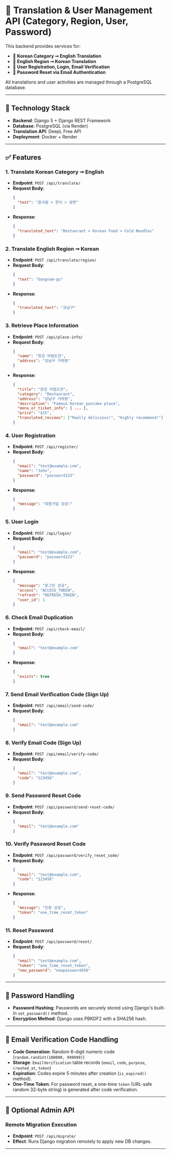 # 📘 Translation & User Management API (Category, Region, User, Password)

This backend provides services for:

- 📂 **Korean Category ➞ English Translation**
- 📍 **English Region ➞ Korean Translation**
- 🔐 **User Registration, Login, Email Verification**
- 🔑 **Password Reset via Email Authentication**

All translations and user activities are managed through a PostgreSQL database.

---

## 🔧 Technology Stack

- **Backend**: Django 5 + Django REST Framework
- **Database**: PostgreSQL (via Render)
- **Translation API**: DeepL Free API
- **Deployment**: Docker + Render

---

## ✅ Features

### 1. Translate Korean Category ➞ English

- **Endpoint**: `POST /api/translate/`
- **Request Body**:
  ```json
  {
    "text": "음식점 > 한식 > 냉면"
  }
  ```
- **Response**:
  ```json
  {
    "translated_text": "Restaurant > Korean Food > Cold Noodles"
  }
  ```

### 2. Translate English Region ➞ Korean

- **Endpoint**: `POST /api/translate/region/`
- **Request Body**:
  ```json
  {
    "text": "Gangnam-gu"
  }
  ```
- **Response**:
  ```json
  {
    "translated_text": "강남구"
  }
  ```

### 3. Retrieve Place Information

- **Endpoint**: `POST /api/place-info/`
- **Request Body**:
  ```json
  {
    "name": "한강 마법도전",
    "address": "강남구 가락동"
  }
  ```
- **Response**:
  ```json
  {
    "title": "한강 마법도전",
    "category": "Restaurant",
    "address": "강남구 가락동",
    "description": "Famous Korean pancake place",
    "menu_or_ticket_info": { ... },
    "price": "$15",
    "translated_reviews": ["Really delicious!", "Highly recommend!"]
  }
  ```

### 4. User Registration

- **Endpoint**: `POST /api/register/`
- **Request Body**:
  ```json
  {
    "email": "test@example.com",
    "name": "John",
    "password": "password123"
  }
  ```
- **Response**:
  ```json
  {
    "message": "회원가입 성공!"
  }
  ```

### 5. User Login

- **Endpoint**: `POST /api/login/`
- **Request Body**:
  ```json
  {
    "email": "test@example.com",
    "password": "password123"
  }
  ```
- **Response**:
  ```json
  {
    "message": "로그인 성공",
    "access": "ACCESS_TOKEN",
    "refresh": "REFRESH_TOKEN",
    "user_id": 1
  }
  ```

### 6. Check Email Duplication

- **Endpoint**: `POST /api/check-email/`
- **Request Body**:
  ```json
  {
    "email": "test@example.com"
  }
  ```
- **Response**:
  ```json
  {
    "exists": true
  }
  ```

### 7. Send Email Verification Code (Sign Up)

- **Endpoint**: `POST /api/email/send-code/`
- **Request Body**:
  ```json
  {
    "email": "test@example.com"
  }
  ```

### 8. Verify Email Code (Sign Up)

- **Endpoint**: `POST /api/email/verify-code/`
- **Request Body**:
  ```json
  {
    "email": "test@example.com",
    "code": "123456"
  }
  ```

### 9. Send Password Reset Code

- **Endpoint**: `POST /api/password/send-reset-code/`
- **Request Body**:
  ```json
  {
    "email": "test@example.com"
  }
  ```

### 10. Verify Password Reset Code

- **Endpoint**: `POST /api/password/verify_reset_code/`
- **Request Body**:
  ```json
  {
    "email": "test@example.com",
    "code": "123456"
  }
  ```
- **Response**:
  ```json
  {
    "message": "인증 성공",
    "token": "one_time_reset_token"
  }
  ```

### 11. Reset Password

- **Endpoint**: `POST /api/password/reset/`
- **Request Body**:
  ```json
  {
    "email": "test@example.com",
    "token": "one_time_reset_token",
    "new_password": "newpassword456"
  }
  ```

---

## 🔐 Password Handling

- **Password Hashing**: Passwords are securely stored using Django's built-in `set_password()` method.
- **Encryption Method**: Django uses PBKDF2 with a SHA256 hash.

---

## 📅 Email Verification Code Handling

- **Code Generation**: Random 6-digit numeric code (`random.randint(100000, 999999)`)
- **Storage**: `EmailVerification` table records (`email`, `code`, `purpose`, `created_at`, `token`)
- **Expiration**: Codes expire 5 minutes after creation (`is_expired()` method).
- **One-Time Token**: For password reset, a one-time `token` (URL-safe random 32-byte string) is generated after code verification.

---

## 🔎 Optional Admin API

### Remote Migration Execution

- **Endpoint**: `POST /api/migrate/`
- **Effect**: Runs Django migration remotely to apply new DB changes.

---


